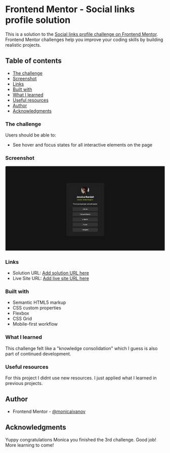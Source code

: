 # Frontend Mentor - Social links profile solution

This is a solution to the [Social links profile challenge on Frontend Mentor](https://www.frontendmentor.io/challenges/social-links-profile-UG32l9m6dQ). Frontend Mentor challenges help you improve your coding skills by building realistic projects.

## Table of contents

  - [The challenge](#the-challenge)
  - [Screenshot](#screenshot)
  - [Links](#links)
  - [Built with](#built-with)
  - [What I learned](#what-i-learned)
  - [Useful resources](#useful-resources)
- [Author](#author)
- [Acknowledgments](#acknowledgments)



### The challenge

Users should be able to:

- See hover and focus states for all interactive elements on the page

### Screenshot

![](./SocialLinksProfileScreenshot.JPG)

### Links

- Solution URL: [Add solution URL here](https://your-solution-url.com)
- Live Site URL: [Add live site URL here](https://your-live-site-url.com)


### Built with

- Semantic HTML5 markup
- CSS custom properties
- Flexbox
- CSS Grid
- Mobile-first workflow


### What I learned

This challenge felt like a "knowledge consolidation" which I guess is also part of continued development. 

### Useful resources

For this project I didnt use new resources. I just applied what I learned in previous projects.
## Author

- Frontend Mentor - [@monicaivanov](https://www.frontendmentor.io/profile/monicaivanov)

## Acknowledgments

Yuppy congratulations Monica you finished the 3rd challenge. Good job! More learning to come!
